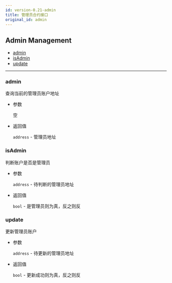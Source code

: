 ```yaml
---
id: version-0.21-admin
title: 管理员合约接口
original_id: admin
---
```


<h2 class="hover-list">Admin Management</h2>

* [admin](#admin)
* [isAdmin](#isAdmin)
* [update](#update)

* * *

### admin

查询当前的管理员账户地址

* 参数
    
    空

* 返回值
    
    `address` - 管理员地址

### isAdmin

判断账户是否是管理员

* 参数
    
    `address` - 待判断的管理员地址

* 返回值
    
    `bool` - 是管理员则为真，反之则反

### update

更新管理员账户

* 参数
    
    `address` - 待更新的管理员地址

* 返回值
    
    `bool` - 更新成功则为真，反之则反